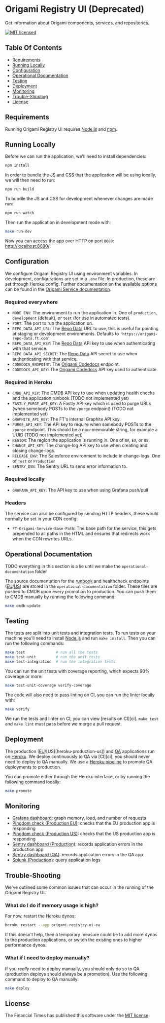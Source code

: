 
# Origami Registry UI (Deprecated)

Get information about Origami components, services, and repositories.

[![MIT licensed](https://img.shields.io/badge/license-MIT-blue.svg)][license]


## Table Of Contents

  * [Requirements](#requirements)
  * [Running Locally](#running-locally)
  * [Configuration](#configuration)
  * [Operational Documentation](#operational-documentation)
  * [Testing](#testing)
  * [Deployment](#deployment)
  * [Monitoring](#monitoring)
  * [Trouble-Shooting](#trouble-shooting)
  * [License](#license)


## Requirements

Running Origami Registry UI requires [Node.js] and [npm].


## Running Locally

Before we can run the application, we'll need to install dependencies:

```sh
npm install
```

In order to bundle the JS and CSS that the application will be using locally, we will then need to run:

```sh
npm run build
```

To bundle the JS and CSS for development whenever changes are made run:

```sh
npm run watch
```

Then run the application in development mode with:

```sh
make run-dev
```

Now you can access the app over HTTP on port `8080`: [http://localhost:8080/](http://localhost:8080/).


## Configuration

We configure Origami Registry UI using environment variables. In development, configurations are set in a `.env` file. In production, these are set through Heroku config. Further documentation on the available options can be found in the [Origami Service documentation][service-options].

### Required everywhere

  * `NODE_ENV`: The environment to run the application in. One of `production`, `development` (default), or `test` (for use in automated tests).
  * `PORT`: The port to run the application on.
  * `REPO_DATA_API_URL`: The [Repo Data](repo-data) URL to use, this is useful for pointing at staging or development environments. Defaults to `'https://origami-repo-data.ft.com'`
  * `REPO_DATA_API_KEY`: The [Repo Data](repo-data) API key to use when authenticating with that service.
  * `REPO_DATA_API_SECRET`: The [Repo Data](repo-data) API secret to use when authenticating with that service.
  * `CODEDOCS_ENDPOINT`: The [Origami Codedocs](origami-codedocs) endpoint.
  * `CODEDOCS_API_KEY`: The [Origami Codedocs](origami-codedocs) API key used to authenticate.

### Required in Heroku

  * `CMDB_API_KEY`: The CMDB API key to use when updating health checks and the application runbook (TODO not implemented yet)
  * `FASTLY_PURGE_API_KEY`: A Fastly API key which is used to purge URLs (when somebody POSTs to the `/purge` endpoint) (TODO not implemented yet)
  * `GRAPHITE_API_KEY`: The FT's internal Graphite API key.
  * `PURGE_API_KEY`: The API key to require when somebody POSTs to the `/purge` endpoint. This should be a non-memorable string, for example a UUID (TODO not implemented yet)
  * `REGION`: The region the application is running in. One of `QA`, `EU`, or `US`
  * `CHANGE_API_KEY`: The change-log API key to use when creating and closing change-logs.
  * `RELEASE_ENV`: The Salesforce environment to include in change-logs. One of `Test` or `Production`
  * `SENTRY_DSN`: The Sentry URL to send error information to.

### Required locally

  * `GRAFANA_API_KEY`: The API key to use when using Grafana push/pull

### Headers

The service can also be configured by sending HTTP headers, these would normally be set in your CDN config:

  * `FT-Origami-Service-Base-Path`: The base path for the service, this gets prepended to all paths in the HTML and ensures that redirects work when the CDN rewrites URLs.


## Operational Documentation

TODO everything in this section is a lie until we make the `operational-documentation` folder

The source documentation for the [runbook] and healthcheck endpoints ([EU][healthcheck-eu]/[US][healthcheck-us]) are stored in the `operational-documentation` folder. These files are pushed to CMDB upon every promotion to production. You can push them to CMDB manually by running the following command:

```sh
make cmdb-update
```


## Testing

The tests are split into unit tests and integration tests. To run tests on your machine you'll need to install [Node.js] and run `make install`. Then you can run the following commands:

```sh
make test              # run all the tests
make test-unit         # run the unit tests
make test-integration  # run the integration tests
```

You can run the unit tests with coverage reporting, which expects 90% coverage or more:

```sh
make test-unit-coverage verify-coverage
```

The code will also need to pass linting on CI, you can run the linter locally with:

```sh
make verify
```

We run the tests and linter on CI, you can view [results on CI][ci]. `make test` and `make lint` must pass before we merge a pull request.


## Deployment

The production ([EU][heroku-production-eu]/[US][heroku-production-us]) and [QA][heroku-qa] applications run on [Heroku]. We deploy continuously to QA via [CI][ci], you should never need to deploy to QA manually. We use a [Heroku pipeline][heroku-pipeline] to promote QA deployments to production.

You can promote either through the Heroku interface, or by running the following command locally:

```sh
make promote
```


## Monitoring

  * [Grafana dashboard][grafana]: graph memory, load, and number of requests
  * [Pingdom check (Production EU)][pingdom-eu]: checks that the EU production app is responding
  * [Pingdom check (Production US)][pingdom-us]: checks that the US production app is responding
  * [Sentry dashboard (Production)][sentry-production]: records application errors in the production app
  * [Sentry dashboard (QA)][sentry-qa]: records application errors in the QA app
  * [Splunk (Production)][splunk]: query application logs


## Trouble-Shooting

We've outlined some common issues that can occur in the running of the Origami Registry UI:

### What do I do if memory usage is high?

For now, restart the Heroku dynos:

```sh
heroku restart --app origami-registry-ui-eu
```

If this doesn't help, then a temporary measure could be to add more dynos to the production applications, or switch the existing ones to higher performance dynos.

### What if I need to deploy manually?

If you _really_ need to deploy manually, you should only do so to QA (production deploys should always be a promotion). Use the following command to deploy to QA manually:

```sh
make deploy
```


## License

The Financial Times has published this software under the [MIT license][license].



[grafana]: http://grafana.ft.com/dashboard/db/origami-registry-ui
[healthcheck-eu]: https://endpointmanager.in.ft.com/manage/TODO
[healthcheck-us]: https://endpointmanager.in.ft.com/manage/TODO
[heroku-pipeline]: https://dashboard.heroku.com/pipelines/c206786a-73a4-4cbc-90dc-58db19255704
[heroku-production-eu]: https://dashboard.heroku.com/apps/origami-registry-ui-eu
[heroku-qa]: https://dashboard.heroku.com/apps/origami-registry-ui-qa
[heroku]: https://heroku.com/
[license]: http://opensource.org/licenses/MIT
[node.js]: https://nodejs.org/
[npm]: https://www.npmjs.com/
[pingdom-eu]: https://my.pingdom.com/newchecks/checks#check=4254051
[pingdom-us]: https://my.pingdom.com/newchecks/checks#check=4254126
[production-url]: https://registry.origami.ft.com/
[repo-data]: https://origami-repo-data.ft.com/
[runbook]: https://dewey.in.ft.com/view/system/origami-registry-ui
[sentry-production]: https://sentry.io/nextftcom/registry-ui-production
[sentry-qa]: https://sentry.io/nextftcom/registry-ui-qa
[service-options]: https://github.com/Financial-Times/origami-service#options
[splunk]: https://financialtimes.splunkcloud.com/en-US/app/search/search?q=app%3Dorigami-registry-ui-*
[origami-codedocs]: https://github.com/Financial-Times/origami-codedocs
